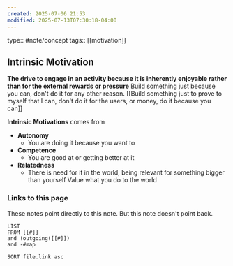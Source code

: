 ```yaml
---
created: 2025-07-06 21:53
modified: 2025-07-13T07:30:18-04:00
---
```

type:: #note/concept
tags:: [[motivation]]

## Intrinsic Motivation

**The drive to engage in an activity because it is inherently enjoyable rather than for the external rewards or pressure**
Build something just because you can, don't do it for any other reason.
[[Build something just to prove to myself that I can, don't do it for the users, or money, do it because you can]]

**Intrinsic Motivations** comes from 
- **Autonomy**
    - You are doing it because you want to
- **Competence**
    - You are good at or getting better at it
- **Relatedness**
    - There is need for it in the world, being relevant for something bigger than yourself
		Value what you do to the world







### Links to this page
These notes point directly to this note. But this note doesn't point back.
```dataview
LIST
FROM [[#]]
and !outgoing([[#]])
and -#map

SORT file.link asc
```
